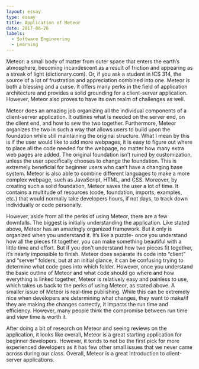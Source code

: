 ```yaml
---
layout: essay
type: essay
title: Application of Meteor 
date: 2017-08-26
labels:
  - Software Engineering
  - Learning
---
```


Meteor: a small body of matter from outer space that enters the earth’s atmosphere, becoming incandescent as a result of friction and appearing as a streak of light (dictionary.com). Or, if you ask a student in ICS 314, the source of a lot of frustration and appreciation combined into one. Meteor is both a blessing and a curse. It offers many perks in the field of application architecture and provides a solid grounding for a client-server application. However, Meteor also proves to have its own realm of challenges as well.

Meteor does an amazing job organizing all the individual components of a client-server application. It outlines what is needed on the server end, on the client end, and how to sew the two together. Furthermore, Meteor organizes the two in such a way that allows users to build upon the foundation while still maintaining the original structure. What I mean by this is if the user would like to add more webpages, it is easy to figure out where to place all the code needed for the webpage, no matter how many extra web pages are added. The original foundation isn’t ruined by customization, unless the user specifically chooses to change the foundation. This is extremely beneficial for beginner users who can’t have a changing base system. Meteor is also able to combine different languages to make a more complex webpage, such as JavaScript, HTML, and CSS. Moreover, by creating such a solid foundation, Meteor saves the user a lot of time. It contains a multitude of resources (code, foundation, imports, examples, etc.) that would normally take developers hours, if not days, to track down individually or code personally. 

However, aside from all the perks of using Meteor, there are a few downfalls. The biggest is initially understanding the application. Like stated above, Meteor has an amazingly organized framework. But it only is organized when you understand it. It’s like a puzzle- once you understand how all the pieces fit together, you can make something beautiful with a little time and effort. But if you don’t understand how two pieces fit together, it’s nearly impossible to finish. Meteor does separate its code into “client” and “server” folders, but at an initial glance, it can be confusing trying to determine what code goes into which folder. However, once you understand the basic outline of Meteor and what code should go where and how everything is linked together, Meteor is relatively easy and painless to use, which takes us back to the perks of using Meteor, as stated above. A smaller issue of Meteor is real-time publishing. While this can be extremely nice when developers are determining what changes, they want to make/if they are making the changes correctly, it impacts the run time and efficiency. However, many people think the compromise between run time and view time is worth it.  

After doing a bit of research on Meteor and seeing reviews on the application, it looks like overall, Meteor is a great starting application for beginner developers. However, it tends to not be the first pick for more experienced developers as it has few other small issues that we never came across during our class. Overall, Meteor is a great introduction to client-server applications. 
